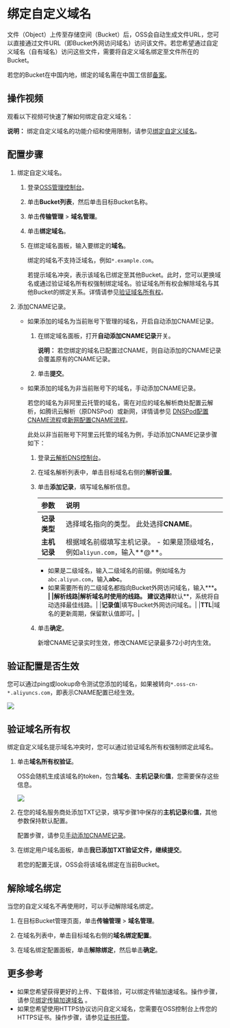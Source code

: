 # 绑定自定义域名

文件（Object）上传至存储空间（Bucket）后，OSS会自动生成文件URL，您可以直接通过文件URL（即Bucket外网访问域名）访问该文件。若您希望通过自定义域名（自有域名）访问这些文件，需要将自定义域名绑定至文件所在的Bucket。

若您的Bucket在中国内地，绑定的域名需在中国工信部[备案](https://beian.aliyun.com/order/selfBaIndex.htm)。

## 操作视频

观看以下视频可快速了解如何绑定自定义域名： 

**说明：** 绑定自定义域名的功能介绍和使用限制，请参见[绑定自定义域名](/cn.zh-CN/开发指南/存储空间（Bucket）/绑定自定义域名.md)。

## 配置步骤

1.  绑定自定义域名。

    1.  登录[OSS管理控制台](https://oss.console.aliyun.com/)。

    2.  单击**Bucket列表**，然后单击目标Bucket名称。

    3.  单击**传输管理** \> **域名管理**。

    4.  单击**绑定域名**。

    5.  在绑定域名面板，输入要绑定的**域名**。

        绑定的域名不支持泛域名，例如`*.example.com`。

        若提示域名冲突，表示该域名已绑定至其他Bucket。此时，您可以更换域名或通过验证域名所有权强制绑定域名。验证域名所有权会解除域名与其他Bucket的绑定关系。详情请参见[验证域名所有权](#section_n3e_bp4_l5n)。

2.  添加CNAME记录。

    -   如果添加的域名为当前账号下管理的域名，开启自动添加CNAME记录。
        1.  在绑定域名面板，打开**自动添加CNAME记录**开关。

            **说明：** 若您绑定的域名已配置过CNAME，则自动添加的CNAME记录会覆盖原有的CNAME记录。

        2.  单击**提交**。
    -   如果添加的域名为非当前账号下的域名，手动添加CNAME记录。

        若您的域名为非阿里云托管的域名，需在对应的域名解析商处配置云解析，如腾讯云解析（原DNSPod）或新网，详情请参见 [DNSPod配置CNAME流程](https://help.aliyun.com/document_detail/27145.html)或[新网配置CNAME流程](https://help.aliyun.com/document_detail/27146.html)。

        此处以非当前账号下阿里云托管的域名为例，手动添加CNAME记录步骤如下：

        1.  登录[云解析DNS控制台](https://dns.console.aliyun.com/#/dns/domainList)。
        2.  在域名解析列表中，单击目标域名右侧的**解析设置**。
        3.  单击**添加记录**，填写域名解析信息。

            |参数|说明|
            |:-|:-|
            |**记录类型**|选择域名指向的类型。 此处选择**CNAME**。|
            |**主机记录**|根据域名前缀填写主机记录。             -   如果是顶级域名，例如`aliyun.com`，输入**@**。
            -   如果是二级域名，输入二级域名的前缀。例如域名为`abc.aliyun.com`，输入**abc**。
            -   如果需要所有的二级域名都指向Bucket外网访问域名，输入**\***。 |
            |**解析线路**|解析域名时使用的线路。 建议选择**默认**，系统将自动选择最佳线路。|
            |**记录值**|填写Bucket外网访问域名。|
            |**TTL**|域名的更新周期，保留默认值即可。|

        4.  单击**确定**。

            新增CNAME记录实时生效，修改CNAME记录最多72小时内生效。


## 验证配置是否生效

您可以通过ping或lookup命令测试您添加的域名，如果被转向`*.oss-cn-*.aliyuncs.com`，即表示CNAME配置已经生效。

![](https://static-aliyun-doc.oss-accelerate.aliyuncs.com/assets/img/zh-CN/8394459951/p32019.png)

## 验证域名所有权

绑定自定义域名提示域名冲突时，您可以通过验证域名所有权强制绑定此域名。

1.  单击**域名所有权验证**。

    OSS会随机生成该域名的token，包含**域名**、**主机记录**和**值**，您需要保存这些信息。

    ![](https://static-aliyun-doc.oss-accelerate.aliyuncs.com/assets/img/zh-CN/6478168061/p32020.png)

2.  在您的域名服务商处添加TXT记录，填写步骤1中保存的**主机记录**和**值**，其他参数保持默认配置。

    配置步骤，请参见[手动添加CNAME记录](#li_v8f_hvb_9xt)。

3.  在绑定用户域名面板，单击**我已添加TXT验证文件，继续提交**。

    若您的配置无误，OSS会将该域名绑定在当前Bucket。


## 解除域名绑定

当您的自定义域名不再使用时，可以手动解除域名绑定。

1.  在目标Bucket管理页面，单击**传输管理** \> **域名管理**。

2.  在域名列表中，单击目标域名右侧的**域名绑定配置**。

3.  在域名绑定配置面板，单击**解除绑定**，然后单击**确定**。


## 更多参考

-   如果您希望获得更好的上传、下载体验，可以绑定传输加速域名。操作步骤，请参见[绑定传输加速域名](/cn.zh-CN/控制台用户指南/存储空间管理/传输管理/绑定传输加速域名.md) 。
-   如果您希望使用HTTPS协议访问自定义域名，您需要在OSS控制台上传您的HTTPS证书。操作步骤，请参见[证书托管](/cn.zh-CN/控制台用户指南/存储空间管理/传输管理/证书托管.md)。

